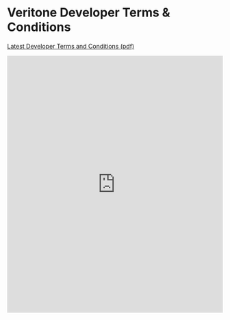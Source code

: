 # Veritone Developer Terms & Conditions

[Latest Developer Terms and Conditions (pdf)](https://s3.amazonaws.com/static.veritone.com/terms/VDA+Terms+and+Conditions+(20210125).pdf)

<!-- markdownlint-disable no-inline-html -->
<embed src="https://drive.google.com/viewerng/viewer?embedded=true&url=https://s3.amazonaws.com/static.veritone.com/terms/VDA+Terms+and+Conditions+(20210125).pdf" width="100%" height="600px">
